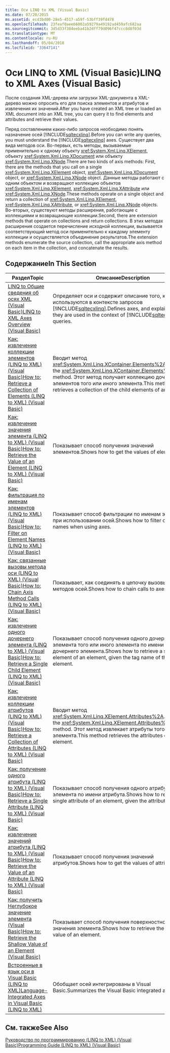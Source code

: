 ```yaml
---
title: Оси LINQ to XML (Visual Basic)
ms.date: 07/20/2015
ms.assetid: ecd3bd00-28e5-4517-a59f-53bff39fd478
ms.openlocfilehash: 23feaf0aee66002a59279a49192ad459afc682aa
ms.sourcegitcommit: 3d5d33f384eeba41b2dff79d096f47ccc8d8f03d
ms.translationtype: MT
ms.contentlocale: ru-RU
ms.lasthandoff: 05/04/2018
ms.locfileid: "33647141"
---
```

# <a name="linq-to-xml-axes-visual-basic"></a><span data-ttu-id="75498-102">Оси LINQ to XML (Visual Basic)</span><span class="sxs-lookup"><span data-stu-id="75498-102">LINQ to XML Axes (Visual Basic)</span></span>
<span data-ttu-id="75498-103">После создания XML-дерева или загрузки XML-документа в XML-дерево можно опросить его для поиска элементов и атрибутов и извлечения их значений.</span><span class="sxs-lookup"><span data-stu-id="75498-103">After you have created an XML tree or loaded an XML document into an XML tree, you can query it to find elements and attributes and retrieve their values.</span></span>  
  
 <span data-ttu-id="75498-104">Перед составлением каких-либо запросов необходимо понять назначение осей [!INCLUDE[sqltecxlinq](~/includes/sqltecxlinq-md.md)].</span><span class="sxs-lookup"><span data-stu-id="75498-104">Before you can write any queries, you must understand the [!INCLUDE[sqltecxlinq](~/includes/sqltecxlinq-md.md)] axes.</span></span> <span data-ttu-id="75498-105">Существует два вида методов оси. Во-первых, есть методы, вызываемые применительно к одному объекту <xref:System.Xml.Linq.XElement>, объекту <xref:System.Xml.Linq.XDocument> или объекту <xref:System.Xml.Linq.XNode>.</span><span class="sxs-lookup"><span data-stu-id="75498-105">There are two kinds of axis methods: First, there are the methods that you call on a single <xref:System.Xml.Linq.XElement> object, <xref:System.Xml.Linq.XDocument> object, or <xref:System.Xml.Linq.XNode> object.</span></span> <span data-ttu-id="75498-106">Данные методы работают с одним объектом и возвращают коллекцию объектов <xref:System.Xml.Linq.XElement>, <xref:System.Xml.Linq.XAttribute> или <xref:System.Xml.Linq.XNode>.</span><span class="sxs-lookup"><span data-stu-id="75498-106">These methods operate on a single object and return a collection of <xref:System.Xml.Linq.XElement>, <xref:System.Xml.Linq.XAttribute>, or <xref:System.Xml.Linq.XNode> objects.</span></span> <span data-ttu-id="75498-107">Во-вторых, существуют методы расширения, работающие с коллекциями и возвращающие коллекции.</span><span class="sxs-lookup"><span data-stu-id="75498-107">Second, there are extension methods that operate on collections and return collections.</span></span> <span data-ttu-id="75498-108">В этих методах расширения создается перечисление исходной коллекции, вызывается соответствующий метод оси применительно к каждому элементу коллекции и осуществляется объединение результатов.</span><span class="sxs-lookup"><span data-stu-id="75498-108">The extension methods enumerate the source collection, call the appropriate axis method on each item in the collection, and concatenate the results.</span></span>  
  
## <a name="in-this-section"></a><span data-ttu-id="75498-109">Содержание</span><span class="sxs-lookup"><span data-stu-id="75498-109">In This Section</span></span>  
  
|<span data-ttu-id="75498-110">Раздел</span><span class="sxs-lookup"><span data-stu-id="75498-110">Topic</span></span>|<span data-ttu-id="75498-111">Описание</span><span class="sxs-lookup"><span data-stu-id="75498-111">Description</span></span>|  
|-----------|-----------------|  
|[<span data-ttu-id="75498-112">LINQ to Общие сведения об осях XML (Visual Basic)</span><span class="sxs-lookup"><span data-stu-id="75498-112">LINQ to XML Axes Overview (Visual Basic)</span></span>](../../../../visual-basic/programming-guide/concepts/linq/linq-to-xml-axes-overview.md)|<span data-ttu-id="75498-113">Определяет оси и содержит описание того, как они используются в контексте запросов [!INCLUDE[sqltecxlinq](~/includes/sqltecxlinq-md.md)].</span><span class="sxs-lookup"><span data-stu-id="75498-113">Defines axes, and explains how they are used in the context of [!INCLUDE[sqltecxlinq](~/includes/sqltecxlinq-md.md)] queries.</span></span>|  
|[<span data-ttu-id="75498-114">Как: извлечение коллекции элементов (LINQ to XML) (Visual Basic)</span><span class="sxs-lookup"><span data-stu-id="75498-114">How to: Retrieve a Collection of Elements (LINQ to XML) (Visual Basic)</span></span>](../../../../visual-basic/programming-guide/concepts/linq/how-to-retrieve-a-collection-of-elements-linq-to-xml.md)|<span data-ttu-id="75498-115">Вводит метод <xref:System.Xml.Linq.XContainer.Elements%2A>.</span><span class="sxs-lookup"><span data-stu-id="75498-115">Introduces the <xref:System.Xml.Linq.XContainer.Elements%2A> method.</span></span> <span data-ttu-id="75498-116">Этот метод получает коллекцию дочерних элементов того или иного элемента.</span><span class="sxs-lookup"><span data-stu-id="75498-116">This method retrieves a collection of the child elements of an element.</span></span>|  
|[<span data-ttu-id="75498-117">Как: извлечение значения элемента (LINQ to XML) (Visual Basic)</span><span class="sxs-lookup"><span data-stu-id="75498-117">How to: Retrieve the Value of an Element (LINQ to XML) (Visual Basic)</span></span>](../../../../visual-basic/programming-guide/concepts/linq/how-to-retrieve-the-value-of-an-element-linq-to-xml.md)|<span data-ttu-id="75498-118">Показывает способ получения значений элементов.</span><span class="sxs-lookup"><span data-stu-id="75498-118">Shows how to get the values of elements.</span></span>|  
|[<span data-ttu-id="75498-119">Как: фильтрация по именам элементов (LINQ to XML) (Visual Basic)</span><span class="sxs-lookup"><span data-stu-id="75498-119">How to: Filter on Element Names (LINQ to XML) (Visual Basic)</span></span>](../../../../visual-basic/programming-guide/concepts/linq/how-to-filter-on-element-names-linq-to-xml.md)|<span data-ttu-id="75498-120">Показывает способ фильтрации по именам элементов при использовании осей.</span><span class="sxs-lookup"><span data-stu-id="75498-120">Shows how to filter on element names when using axes.</span></span>|  
|[<span data-ttu-id="75498-121">Как: связанные вызовы метода оси (LINQ to XML) (Visual Basic)</span><span class="sxs-lookup"><span data-stu-id="75498-121">How to: Chain Axis Method Calls (LINQ to XML) (Visual Basic)</span></span>](../../../../visual-basic/programming-guide/concepts/linq/how-to-chain-axis-method-calls-linq-to-xml.md)|<span data-ttu-id="75498-122">Показывает, как соединять в цепочку вызовы для методов осей.</span><span class="sxs-lookup"><span data-stu-id="75498-122">Shows how to chain calls to axes methods.</span></span>|  
|[<span data-ttu-id="75498-123">Как: извлечение одного дочернего элемента (LINQ to XML) (Visual Basic)</span><span class="sxs-lookup"><span data-stu-id="75498-123">How to: Retrieve a Single Child Element (LINQ to XML) (Visual Basic)</span></span>](../../../../visual-basic/programming-guide/concepts/linq/how-to-retrieve-a-single-child-element-linq-to-xml.md)|<span data-ttu-id="75498-124">Показывает способ получения одного дочернего элемента того или иного элемента по имени тега дочернего элемента.</span><span class="sxs-lookup"><span data-stu-id="75498-124">Shows how to retrieve a single child element of an element, given the tag name of the child element.</span></span>|  
|[<span data-ttu-id="75498-125">Как: извлечение коллекции атрибутов (LINQ to XML) (Visual Basic)</span><span class="sxs-lookup"><span data-stu-id="75498-125">How to: Retrieve a Collection of Attributes (LINQ to XML) (Visual Basic)</span></span>](../../../../visual-basic/programming-guide/concepts/linq/how-to-retrieve-a-collection-of-attributes-linq-to-xml.md)|<span data-ttu-id="75498-126">Вводит метод <xref:System.Xml.Linq.XElement.Attributes%2A>.</span><span class="sxs-lookup"><span data-stu-id="75498-126">Introduces the <xref:System.Xml.Linq.XElement.Attributes%2A> method.</span></span> <span data-ttu-id="75498-127">Этот метод извлекает атрибуты того или иного элемента.</span><span class="sxs-lookup"><span data-stu-id="75498-127">This method retrieves the attributes of an element.</span></span>|  
|[<span data-ttu-id="75498-128">Как: получение одного атрибута (LINQ to XML) (Visual Basic)</span><span class="sxs-lookup"><span data-stu-id="75498-128">How to: Retrieve a Single Attribute (LINQ to XML) (Visual Basic)</span></span>](../../../../visual-basic/programming-guide/concepts/linq/how-to-retrieve-a-single-attribute-linq-to-xml.md)|<span data-ttu-id="75498-129">Показывает способ получения одного атрибута элемента по имени атрибута.</span><span class="sxs-lookup"><span data-stu-id="75498-129">Shows how to retrieve a single attribute of an element, given the attribute name.</span></span>|  
|[<span data-ttu-id="75498-130">Как: извлечение значений атрибута (LINQ to XML) (Visual Basic)</span><span class="sxs-lookup"><span data-stu-id="75498-130">How to: Retrieve the Value of an Attribute (LINQ to XML) (Visual Basic)</span></span>](../../../../visual-basic/programming-guide/concepts/linq/how-to-retrieve-the-value-of-an-attribute-linq-to-xml.md)|<span data-ttu-id="75498-131">Показывает способ получения значений атрибутов.</span><span class="sxs-lookup"><span data-stu-id="75498-131">Shows how to get the values of attributes.</span></span>|  
|[<span data-ttu-id="75498-132">Как: получить Неглубокое значение элемента (Visual Basic)</span><span class="sxs-lookup"><span data-stu-id="75498-132">How to: Retrieve the Shallow Value of an Element (Visual Basic)</span></span>](../../../../visual-basic/programming-guide/concepts/linq/how-to-retrieve-the-shallow-value-of-an-element.md)|<span data-ttu-id="75498-133">Показывает способ получения поверхностного значения элемента.</span><span class="sxs-lookup"><span data-stu-id="75498-133">Shows how to retrieve the shallow value of an element.</span></span>|  
|[<span data-ttu-id="75498-134">Встроенные в язык оси в Visual Basic (LINQ to XML)</span><span class="sxs-lookup"><span data-stu-id="75498-134">Language-Integrated Axes in Visual Basic (LINQ to XML)</span></span>](../../../../visual-basic/programming-guide/concepts/linq/language-integrated-axes.md)|<span data-ttu-id="75498-135">Обобщает осей интегрированы в Visual Basic.</span><span class="sxs-lookup"><span data-stu-id="75498-135">Summarizes the Visual Basic integrated axes.</span></span>|  
  
## <a name="see-also"></a><span data-ttu-id="75498-136">См. также</span><span class="sxs-lookup"><span data-stu-id="75498-136">See Also</span></span>  
 [<span data-ttu-id="75498-137">Руководство по программированию (LINQ to XML) (Visual Basic)</span><span class="sxs-lookup"><span data-stu-id="75498-137">Programming Guide (LINQ to XML) (Visual Basic)</span></span>](../../../../visual-basic/programming-guide/concepts/linq/programming-guide-linq-to-xml.md)
